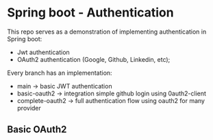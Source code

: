 # Spring boot - Authentication

This repo serves as a demonstration of implementing authentication in Spring boot:
- Jwt authentication
- OAuth2 authentication (Google, Github, Linkedin, etc);

Every branch has an implementation:
- main -> basic JWT authentication
- basic-oauth2 -> integration simple github login using 0auth2-client
- complete-oauth2 -> full authentication flow using oauth2 for many provider

## Basic OAuth2

